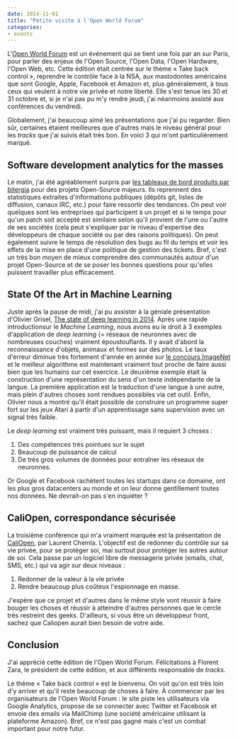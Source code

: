 ```yaml
---
date: 2014-11-01
title: "Petite visite à l'Open World Forum"
categories:
- events
---
```


L'[Open World Forum](http://www.openworldforum.paris/fr/) est un événement qui
se tient une fois par an sur Paris, pour parler des enjeux de l'Open Source,
l'Open Data, l'Open Hardware, l'Open Web, etc. Cette édition était centrée sur
le thème « Take back control », reprendre le contrôle face à la NSA, aux
mastodontes américains que sont Google, Apple, Facebook et Amazon et, plus
généralement, à tous ceux qui veulent à notre vie privée et notre liberté.
Elle s'est tenue les 30 et 31 octobre et, si je n'ai pas pu m'y rendre jeudi,
j'ai néanmoins assisté aux conférences du vendredi.

Globalement, j'ai beaucoup aimé les présentations que j'ai pu regarder. Bien
sûr, certaines étaient meilleures que d'autres mais le niveau général pour les
_tracks_ que j'ai suivis était très bon. En voici 3 qui m'ont particulièrement
marqué.


## Software development analytics for the masses 

Le matin, j'ai été agréablement surpris par [les tableaux de bord produits par
bitergia](http://bitergia.com/dashboards/) pour des projets Open-Source
majeurs. Ils reprennent des statistiques extraites d'informations publiques
(dépôts git, listes de diffusion, canaux IRC, etc.) pour faire ressortir des
tendances. On peut voir quelques sont les entreprises qui participent à un
projet et si le temps pour qu'un patch soit accepté est similaire selon qu'il
provient de l'une ou l'autre de ses sociétés (cela peut s'expliquer par le
niveau d'expertise des développeurs de chaque société ou par des raisons
politiques). On peut également suivre le temps de résolution des bugs au fil
du temps et voir les effets de la mise en place d'une politique de gestion des
tickets. Bref, c'est un très bon moyen de mieux comprendre des communautés
autour d'un projet Open-Source et de se poser les bonnes questions pour
qu'elles puissent travailler plus efficacement.


## State Of the Art in Machine Learning

Juste après la pause de midi, j'ai pu assister à la géniale présentation
d'Olivier Grisel, [The state of deep learning in
2014](https://speakerdeck.com/ogrisel/the-state-of-deep-learning-in-2014).
Après une rapide introductionsur le _Machine Learning_, nous avons eu le droit
à 3 exemples d'application de _deep learning_ (= réseaux de neuronnes avec de
nombreuses couches) vraiment époustouflants. Il y avait d'abord la
reconnaissance d'objets, animaux et formes sur des photos. Le taux d'erreur
diminue très fortement d'année en année sur [le concours
ImageNet](http://image-net.org/challenges/LSVRC/2014/index) et le meilleur
algorithme est maintenant vraiment tout proche de faire aussi bien que les
humains sur cet exercice. Le deuxième exemple était la construction d'une
représentation du sens d'un texte indépendante de la langue. La première
application est la traduction d'une langue à une autre, mais plein d'autres
choses sont rendues possibles via cet outil. Enfin, Olivier nous a montré
qu'il était possible de construire un programme super fort sur les jeux Atari
à partir d'un apprentissage sans supervision avec un signal très faible.

Le _deep learning_ est vraiment très puissant, mais il requiert 3 choses :

1. Des compétences très pointues sur le sujet
2. Beaucoup de puissance de calcul
3. De très gros volumes de données pour entraîner les réseaux de neuronnes.

Or Google et Facebook rachètent toutes les startups dans ce domaine, ont les
plus gros datacenters au monde et on leur donne gentillement toutes nos
données. Ne devrait-on pas s'en inquiéter ?


## CaliOpen, correspondance sécurisée

La troisième conférence qui m'a vraiment marquée est la présentation de
[CaliOpen](https://www.caliopen.org/), par Laurent Chemla. L'objectif est de
redonner du contrôle sur sa vie privée, pour se protéger soi, mai surtout pour
protéger les autres autour de soi. Cela passe par un logiciel libre de
messagerie privée (emails, chat, SMS, etc.) qui va agir sur deux niveaux :

1. Redonner de la valeur à la vie privée
2. Rendre beaucoup plus coûteux l'espionnage en masse.

J'espère que ce projet et d'autres dans le même style vont réussir à faire
bouger les choses et réussir à atteindre d'autres personnes que le cercle très
restreint des geeks. D'ailleurs, si vous être un développeur front, sachez que
Caliopen aurait bien besoin de votre aide.


## Conclusion

J'ai apprécié cette édition de l'Open World Forum. Félicitations à Florent
Zara, le président de cette édition, et aux différents responsable de
_tracks_.

Le thème « Take back control » est le bienvenu. On voit qu'on est très loin
d'y arriver et qu'il reste beaucoup de choses à faire. À commencer par les
organisateurs de l'Open World Forum : le site piste les utilisateurs via
Google Analytics, propose de se connecter avec Twitter et Facebook et envoie
des emails via MailChimp (une société américaine utilisant la plateforme
Amazon). Bref, ce n'est pas gagné mais c'est un combat important pour notre
futur.
